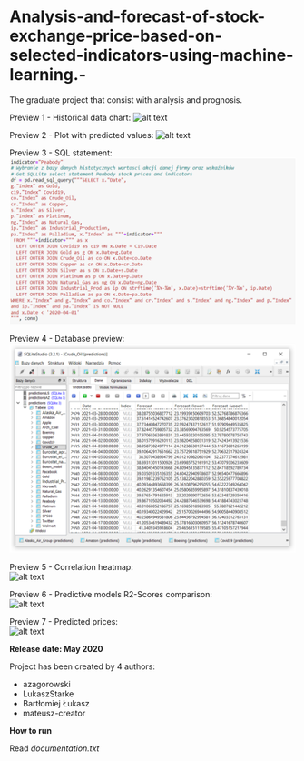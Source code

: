 # Analysis-and-forecast-of-stock-exchange-price-based-on-selected-indicators-using-machine-learning.-
The graduate project that consist with analysis and prognosis.

Preview 1 - Historical data chart: 
![alt text](https://raw.githubusercontent.com/azagorowski/Analysis-and-forecast-of-stock-exchange-price-based-on-selected-indicators-using-machine-learning/master/plots/azagorowski_charts/crude_oil_plot.PNG "Preview 1")

Preview 2 - Plot with predicted values: 
![alt text](https://raw.githubusercontent.com/azagorowski/Analysis-and-forecast-of-stock-exchange-price-based-on-selected-indicators-using-machine-learning/master/plots/azagorowski_charts/Crude_oil_forecast_2021_2.PNG "Preview 2")

Preview 3 - SQL statement:  
![alt text](https://raw.githubusercontent.com/azagorowski/Analysis-and-forecast-of-stock-exchange-price-based-on-selected-indicators-using-machine-learning/master/plots/azagorowski_charts/sql_statement.PNG "Preview 3")

Preview 4 - Database preview:  
![alt text](https://raw.githubusercontent.com/azagorowski/Analysis-and-forecast-of-stock-exchange-price-based-on-selected-indicators-using-machine-learning/master/plots/azagorowski_charts/sqlite3.PNG "Preview 4")

Preview 5 - Correlation heatmap:  
![alt text](https://raw.githubusercontent.com/azagorowski/Analysis-and-forecast-of-stock-exchange-price-based-on-selected-indicators-using-machine-learning/master/plots/azagorowski_charts/Peabody_Energy_correlation.PNG "Preview 5")

Preview 6 - Predictive models R2-Scores comparison:  
![alt text](https://raw.githubusercontent.com/azagorowski/Analysis-and-forecast-of-stock-exchange-price-based-on-selected-indicators-using-machine-learning/master/plots/azagorowski_charts/model_comparison.PNG "Preview 6")

Preview 7 - Predicted prices:  
![alt text](https://raw.githubusercontent.com/azagorowski/Analysis-and-forecast-of-stock-exchange-price-based-on-selected-indicators-using-machine-learning/master/plots/img/predicted_prices.PNG "Preview 7")


**Release date: May 2020**

Project has been created by 4 authors:
 - azagorowski
 - LukaszStarke
 - Bartłomiej Łukasz
 - mateusz-creator

**How to run**

Read *documentation.txt*
